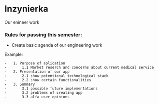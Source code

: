 # Inzynierka
Our enineer work

### Rules for passing this semester:

- Create basic agenda of our engineering work

Example:

```
-	1. Purpose of aplication
-		1.1 Market reserch and concerns about current medical service
-	2. Presentation of our app 
-		2.1 show potentional technological stack
-		2.2 show certain functionalities
-	3. Summary  
-		3.1	possible future implementations
-		3.2	problems of creating app
-		3.3	alfa user opinions
```
